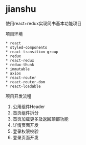 # jianshu
使用react+redux实现简书基本功能项目

项目环境

	* react
	* styled-components
	* react-transition-group
	* redux
	* react-redux
	* redux-thunk
	* immutable
	* axios
	* react-router
	* react-router-dom
	* react-loadable

项目开发流程

1. 公用组件Header
2. 首页组件拆分
3. 首页加载更多及返回顶部功能
4. 详情页面开发
5. 登录权限校验
6. 登录页面开发
